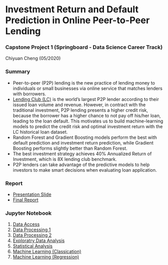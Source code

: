 # Investment Return and Default Prediction in Online Peer-to-Peer Lending
### Capstone Project 1 (Springboard - Data Science Career Track)
Chiyuan Cheng (05/2020)

### Summary
- Peer-to-peer (P2P) lending is the new practice of lending money to individuals or small businesses via online service that matches lenders with borrowers. 
- [Lending Club (LC)](https://www.lendingclub.com/) is the world’s largest P2P lender according to their issued loan volume and revenue. However, in contract with the traditional investment, P2P lending presents a higher credit risk, because the borrower has a higher chance to not pay off his/her loan, leading to the loan default. This motivates us to build machine-learning models to predict the credit risk and optimal investment return with the LC historical loan dataset. 
- Random Forest and Gradient Boosting models perform the best with default prediction and investment return prediction, while Gradient Boosting performs slightly better than Random Forest.
- The best investment strategy achieves 40% Annualized Return of Investment, which is 8X lending club benchmark. 
- P2P lenders can take advantage of the predictive models to help investors to make smart decisions when evaluating loan application.


### Report
- [Presentation Slide](https://docs.google.com/presentation/d/1HUUlMEfyP1xuRCn8bMaA0MTpETxzE7heZlQlLVydlcA/edit?usp=sharing)
- [Final Report](https://drive.google.com/file/d/1XoPjkRsvSXUuhliZQg0Bb6j81yHDN9bk/view?usp=sharing)

### Jupyter Notebook
1) [Data Access](https://nbviewer.jupyter.org/github/cyuancheng/Lending_Club/blob/master/codes/01_LC_DataLoading.ipynb)
2) [Data Processing 1](https://nbviewer.jupyter.org/github/cyuancheng/Lending_Club/blob/master/codes/02_LC_DataPreprocessing_1.ipynb)
3) [Data Processing 2](https://nbviewer.jupyter.org/github/cyuancheng/Lending_Club/blob/master/codes/03_LC_DataPreprocessing_2.ipynb)
4) [Exploratry Data Analysis](https://nbviewer.jupyter.org/github/cyuancheng/Lending_Club/blob/master/codes/04_LC_DataStory_EDA.ipynb)
5) [Statistical Analysis](https://nbviewer.jupyter.org/github/cyuancheng/Lending_Club/blob/master/codes/05_LC_StatisticalDataAnalysis.ipynb)
6) [Machine Learning (Classication)](https://nbviewer.jupyter.org/github/cyuancheng/Lending_Club/blob/master/codes/06_LC_MachineLearning_cls.ipynb)
7) [Machine Learning (Regression)](https://nbviewer.jupyter.org/github/cyuancheng/Lending_Club/blob/master/codes/07_LC_MachineLearning_reg.ipynb)

